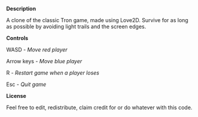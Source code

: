 **Description**

A clone of the classic Tron game, made using Love2D.
Survive for as long as possible by avoiding light trails and the screen edges.

**Controls**

WASD - *Move red player*

Arrow keys - *Move blue player*

R - *Restart game when a player loses*

Esc - *Quit game*

**License**

Feel free to edit, redistribute, claim credit for or do whatever with this code.
